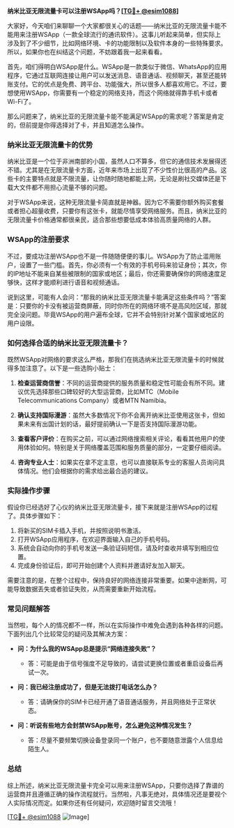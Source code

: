 **纳米比亚无限流量卡可以注册WSApp吗？[[TG💪+ @esim1088](https://t.me/s/esim1088)]**

大家好，今天咱们来聊聊一个大家都很关心的话题——纳米比亚的无限流量卡能不能用来注册WSApp（一款全球流行的通讯软件）。这事儿听起来简单，但实际上涉及到了不少细节，比如网络环境、卡的功能限制以及软件本身的一些特殊要求。所以，如果你也在纠结这个问题，不妨跟着我一起来看看。

首先，咱们得明白WSApp是什么。WSApp是一款类似于微信、WhatsApp的应用程序，它通过互联网连接让用户可以发送消息、语音通话、视频聊天，甚至还能转账支付。它的优点是免费、跨平台、功能强大，所以很多人都喜欢用它。不过，要想使用WSApp，你需要有一个稳定的网络支持，而这个网络就得靠手机卡或者Wi-Fi了。

那么问题来了，纳米比亚的无限流量卡能不能满足WSApp的需求呢？答案是肯定的，但前提是你得选择对了卡，并且知道怎么操作。

### 纳米比亚无限流量卡的优势

纳米比亚是一个位于非洲南部的小国，虽然人口不算多，但它的通信技术发展得还不错。尤其是在无限流量卡方面，近年来市场上出现了不少性价比很高的产品。这些卡的主要特点就是不限流量，让你随时随地都能上网，无论是刷社交媒体还是下载大文件都不用担心流量不够的问题。

对于WSApp来说，这种无限流量卡简直就是神器。因为它不需要你额外购买套餐或者担心超量收费，只要你有这张卡，就能尽情享受网络服务。而且，纳米比亚的无限流量卡价格通常都很亲民，适合那些想要低成本体验高质量网络的人群。

### WSApp的注册要求

不过，要成功注册WSApp也不是一件随随便便的事儿。WSApp为了防止滥用账户，设置了一些门槛。首先，你必须有一个有效的手机号码来验证身份；其次，你的IP地址不能来自某些被限制的国家或地区；最后，你还需要确保你的网络速度足够快，这样才能顺利进行语音和视频通话。

说到这里，可能有人会问：“那我的纳米比亚无限流量卡能满足这些条件吗？”答案是：只要你的卡没有被运营商屏蔽，同时你所在的网络环境不是高风险区域，那就完全没问题。毕竟WSApp的用户遍布全球，它并不会特别针对某个国家或地区的用户设限。

### 如何选择合适的纳米比亚无限流量卡？

既然WSApp对网络的要求这么严格，那我们在挑选纳米比亚无限流量卡的时候就得多加注意了。以下是一些选购小贴士：

1. **检查运营商信誉**：不同的运营商提供的服务质量和稳定性可能会有所不同。建议优先选择那些口碑较好的大型运营商，比如MTC（Mobile Telecommunications Company）或者MTN Namibia。
   
2. **确认支持国际漫游**：虽然大多数情况下你不会离开纳米比亚使用这张卡，但如果未来有出国计划的话，最好提前确认一下是否支持国际漫游功能。

3. **查看客户评价**：在购买之前，可以通过网络搜索相关评论，看看其他用户的使用体验如何。特别是关于网络覆盖范围和服务质量的部分，一定要仔细阅读。

4. **咨询专业人士**：如果实在拿不定主意，也可以直接联系专业的客服人员询问具体情况。他们会根据你的需求给出最合适的建议。

### 实际操作步骤

假设你已经选好了心仪的纳米比亚无限流量卡，接下来就是注册WSApp的过程了。具体步骤如下：

1. 将新买的SIM卡插入手机，并按照说明书激活。
2. 打开WSApp应用程序，在欢迎界面输入自己的手机号码。
3. 系统会自动向你的手机号发送一条验证码短信，请及时查收并填写到相应位置。
4. 完成身份验证后，即可开始创建个人资料并邀请好友加入聊天。

需要注意的是，在整个过程中，保持良好的网络连接非常重要。如果中途断网，可能导致数据丢失或者验证失败，从而需要重新开始流程。

### 常见问题解答

当然啦，每个人的情况都不一样，所以在实际操作中难免会遇到各种各样的问题。下面列出几个比较常见的疑问及其解决方案：

- **问：为什么我的WSApp总是提示“网络连接失败”？**
   - 答：可能是由于信号强度不足导致的，请尝试更换位置或者重启设备后再试一次。

- **问：我已经注册成功了，但是无法拨打电话怎么办？**
   - 答：请确保你的SIM卡已经开通了语音通话服务，并且网络处于正常状态。

- **问：听说有些地方会封禁WSApp账号，怎么避免这种情况发生？**
   - 答：尽量不要频繁切换设备登录同一个账户，也不要随意泄露个人信息给陌生人。

### 总结

综上所述，纳米比亚无限流量卡完全可以用来注册WSApp，只要你选择了靠谱的运营商并且遵循正确的操作流程就行。当然啦，凡事无绝对，具体情况还是要视个人实际情况而定。如果你还有任何疑问，欢迎随时留言交流哦！

[[TG💪+ @esim1088](https://t.me/s/esim1088) ![Image](https://i.postimg.cc/4NQfJmqS/Snipaste-2025-05-13-00-14-12.png)]